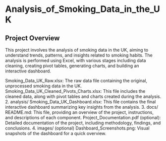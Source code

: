 # Analysis_of_Smoking_Data_in_the_UK

## Project Overview
This project involves the analysis of smoking data in the UK, aiming to understand trends, patterns, and insights related to smoking habits. The analysis is performed using Excel, with various stages including data cleaning, creating pivot tables, generating charts, and building an interactive dashboard.

Smoking_Data_UK_Raw.xlsx: The raw data file containing the original, unprocessed smoking data in the UK.
Smoking_Data_UK_Cleaned_Pivots_Charts.xlsx: This file includes the cleaned data, along with pivot tables and charts created during the analysis.
2. analysis/
Smoking_Data_UK_Dashboard.xlsx: This file contains the final interactive dashboard summarizing key insights from the analysis.
3. docs/
README.md: This file, providing an overview of the project, instructions, and descriptions of each component.
Project_Documentation.pdf (optional): Detailed documentation of the project, including methodology, findings, and conclusions.
4. images/ (optional)
Dashboard_Screenshots.png: Visual snapshots of the dashboard for a quick overview.
